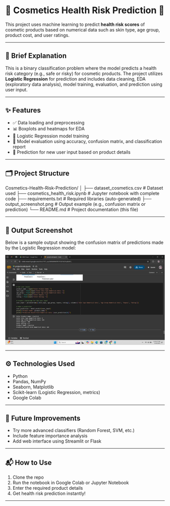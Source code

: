 # 🧴 Cosmetics Health Risk Prediction 🧪

This project uses machine learning to predict **health risk scores** of cosmetic products based on numerical data such as skin type, age group, product cost, and user ratings.

---

## 📌 Brief Explanation

This is a binary classification problem where the model predicts a health risk category (e.g., safe or risky) for cosmetic products. The project utilizes **Logistic Regression** for prediction and includes data cleaning, EDA (exploratory data analysis), model training, evaluation, and prediction using user input.

---

## ✨ Features

- ✅ Data loading and preprocessing
- 📊 Boxplots and heatmaps for EDA
- 🤖 Logistic Regression model training
- 🧪 Model evaluation using accuracy, confusion matrix, and classification report
- 🔮 Prediction for new user input based on product details

---

## 🗂️ Project Structure

Cosmetics-Health-Risk-Prediction/
│
├── dataset_cosmetics.csv # Dataset used
├── cosmetics_health_risk.ipynb # Jupyter notebook with complete code
├── requirements.txt # Required libraries (auto-generated)
├── output_screenshot.png # Output example (e.g., confusion matrix or prediction)
└── README.md # Project documentation (this file)


---

## 📸 Output Screenshot

Below is a sample output showing the confusion matrix of predictions made by the Logistic Regression model:

![Output Screenshot](output_screenshot.png)

---

## ⚙️ Technologies Used

- Python
- Pandas, NumPy
- Seaborn, Matplotlib
- Scikit-learn (Logistic Regression, metrics)
- Google Colab

---

## 🔮 Future Improvements

- Try more advanced classifiers (Random Forest, SVM, etc.)
- Include feature importance analysis
- Add web interface using Streamlit or Flask

---

## 📬 How to Use

1. Clone the repo
2. Run the notebook in Google Colab or Jupyter Notebook
3. Enter the required product details
4. Get health risk prediction instantly!

---
